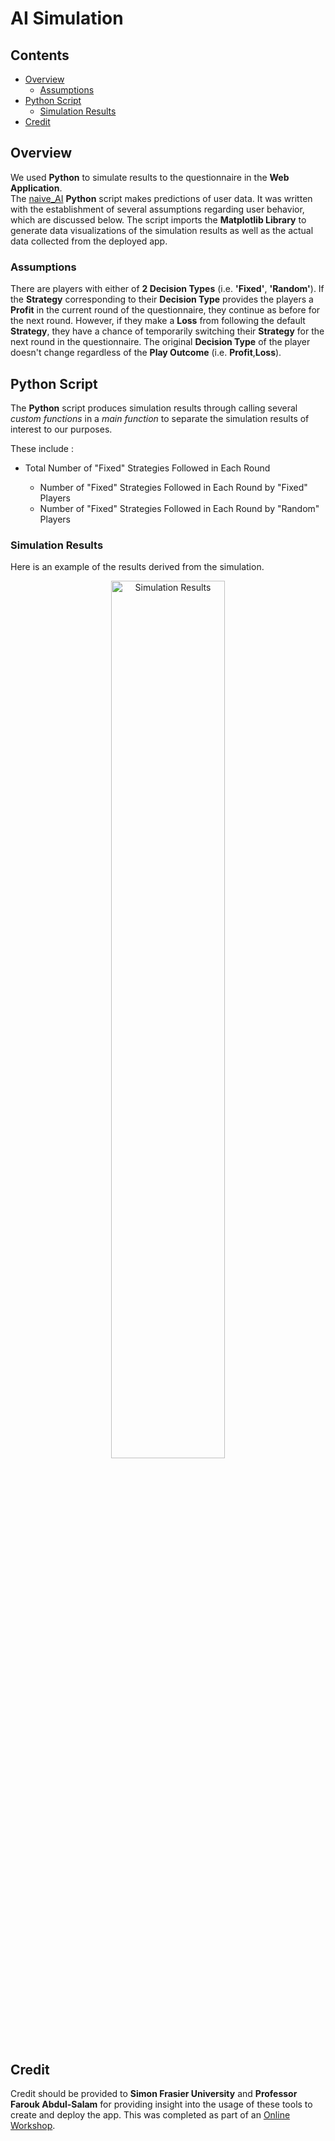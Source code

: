 # AI Simulation

## Contents
* [Overview](#Overview)
    * [Assumptions](#Assumptions)
* [Python Script](#Python-Script)
    * [Simulation Results](#Simulation-Results)
* [Credit](#Credit)

## Overview
We used <b>Python</b> to simulate results to the questionnaire in the <b>Web Application</b>.  
The <a href = "naive_AI.py">naive_AI</a> <b>Python</b> script makes predictions of user data. 
It was written with the establishment of several assumptions regarding user behavior, which are discussed below. The script imports the 
<b>Matplotlib Library</b> to generate data visualizations of the simulation results as well as the actual data collected from the deployed app.  

### Assumptions
There are players with either of <b>2 Decision Types</b> (i.e. <b>'Fixed'</b>, <b>'Random'</b>). If the <b>Strategy</b> corresponding to their <b>Decision Type</b> provides the players a <b>Profit</b> in the current round of the questionnaire, they continue as before for the next round. However, if they make a <b>Loss</b> from following the default <b>Strategy</b>, they have a chance of temporarily switching their <b>Strategy</b> for the next round in the questionnaire. The original <b>Decision Type</b> of the player doesn't change regardless of the <b>Play Outcome</b> (i.e. <b>Profit</b>,<b>Loss</b>).

## Python Script
The <b>Python</b> script produces simulation results through calling several <i>custom functions</i> in a <i>main function</i> to separate the simulation results of interest to our purposes. 

These include :
<ul>
    <li>Total Number of "Fixed" Strategies Followed in Each Round</li>
    <ul>
        <li>Number of "Fixed" Strategies Followed in Each Round by "Fixed" Players</li>
        <li>Number of "Fixed" Strategies Followed in Each Round by "Random" Players</li>
    </ul>
</ul>

### Simulation Results
Here is an example of the results derived from the simulation.

<p align="center"><img src="Simulation_Results.JPG" width="60%" height="60%" title="Simulation Results" ></p>

## Credit
Credit should be provided to <b>Simon Frasier University</b> and <b>Professor Farouk Abdul-Salam</b> for providing
insight into the usage of these tools to create and deploy the app. This was completed as part of an 
<a href = "https://sites.google.com/view/farouk-abdul-salam/my-teaching-workshop/workshop?authuser=0">Online Workshop</a>.